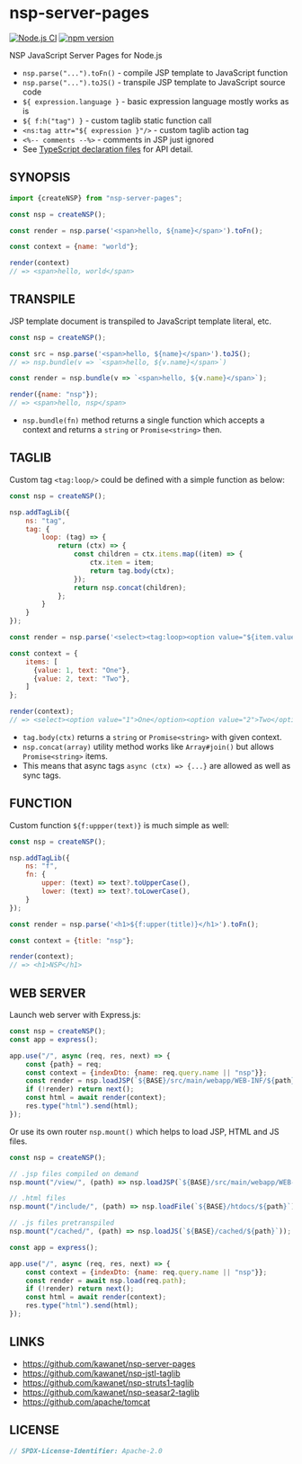 # nsp-server-pages

[![Node.js CI](https://github.com/kawanet/nsp-server-pages/workflows/Node.js%20CI/badge.svg?branch=main)](https://github.com/kawanet/nsp-server-pages/actions/)
[![npm version](https://img.shields.io/npm/v/nsp-server-pages)](https://www.npmjs.com/package/nsp-server-pages)

NSP JavaScript Server Pages for Node.js

- `nsp.parse("...").toFn()` - compile JSP template to JavaScript function
- `nsp.parse("...").toJS()` - transpile JSP template to JavaScript source code
- `${ expression.language }` - basic expression language mostly works as is
- `${ f:h("tag") }` - custom taglib static function call
- `<ns:tag attr="${ expression }"/>` - custom taglib action tag
- `<%-- comments --%>` - comments in JSP just ignored
- See [TypeScript declaration files](https://github.com/kawanet/nsp-server-pages/tree/main/types/) for API detail.

## SYNOPSIS

```js
import {createNSP} from "nsp-server-pages";

const nsp = createNSP();

const render = nsp.parse('<span>hello, ${name}</span>').toFn();

const context = {name: "world"};

render(context)
// => <span>hello, world</span>
```

## TRANSPILE

JSP template document is transpiled to JavaScript template literal, etc.

```js
const nsp = createNSP();

const src = nsp.parse('<span>hello, ${name}</span>').toJS();
// => nsp.bundle(v => `<span>hello, ${v.name}</span>`)

const render = nsp.bundle(v => `<span>hello, ${v.name}</span>`);

render({name: "nsp"});
// => <span>hello, nsp</span>
```

- `nsp.bundle(fn)` method returns a single function which accepts a context and returns a `string` or `Promise<string>` then.

## TAGLIB

Custom tag `<tag:loop/>` could be defined with a simple function as below:

```js
const nsp = createNSP();

nsp.addTagLib({
    ns: "tag",
    tag: {
        loop: (tag) => {
            return (ctx) => {
                const children = ctx.items.map((item) => {
                    ctx.item = item;
                    return tag.body(ctx);
                });
                return nsp.concat(children);
            };
        }
    }
});

const render = nsp.parse('<select><tag:loop><option value="${item.value}">${item.text}</option></tag:loop></select>').toFn();

const context = {
    items: [
      {value: 1, text: "One"},
      {value: 2, text: "Two"},
    ]
};

render(context);
// => <select><option value="1">One</option><option value="2">Two</option></select>
```

- `tag.body(ctx)` returns a `string` or `Promise<string>` with given context.
- `nsp.concat(array)` utility method works like `Array#join()` but allows `Promise<string>` items.
- This means that async tags `async (ctx) => {...}` are allowed as well as sync tags.

## FUNCTION

Custom function `${f:uppper(text)}` is much simple as well:

```js
const nsp = createNSP();

nsp.addTagLib({
    ns: "f",
    fn: {
        upper: (text) => text?.toUpperCase(),
        lower: (text) => text?.toLowerCase(),
    }
});

const render = nsp.parse('<h1>${f:upper(title)}</h1>').toFn();

const context = {title: "nsp"};

render(context);
// => <h1>NSP</h1>
```

## WEB SERVER

Launch web server with Express.js:

```js
const nsp = createNSP();
const app = express();

app.use("/", async (req, res, next) => {
    const {path} = req;
    const context = {indexDto: {name: req.query.name || "nsp"}};
    const render = nsp.loadJSP(`${BASE}/src/main/webapp/WEB-INF/${path}`);
    if (!render) return next();
    const html = await render(context);
    res.type("html").send(html);
});
```

Or use its own router `nsp.mount()` which helps to load JSP, HTML and JS files.

```js
const nsp = createNSP();

// .jsp files compiled on demand
nsp.mount("/view/", (path) => nsp.loadJSP(`${BASE}/src/main/webapp/WEB-INF/${path}`));

// .html files
nsp.mount("/include/", (path) => nsp.loadFile(`${BASE}/htdocs/${path}`));

// .js files pretranspiled
nsp.mount("/cached/", (path) => nsp.loadJS(`${BASE}/cached/${path}`));

const app = express();

app.use("/", async (req, res, next) => {
    const context = {indexDto: {name: req.query.name || "nsp"}};
    const render = await nsp.load(req.path);
    if (!render) return next();
    const html = await render(context);
    res.type("html").send(html);
});
```

## LINKS

- https://github.com/kawanet/nsp-server-pages
- https://github.com/kawanet/nsp-jstl-taglib
- https://github.com/kawanet/nsp-struts1-taglib
- https://github.com/kawanet/nsp-seasar2-taglib
- https://github.com/apache/tomcat

## LICENSE

```js
// SPDX-License-Identifier: Apache-2.0
```
